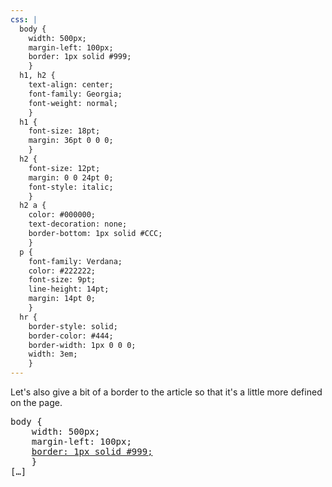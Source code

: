 ```yaml
---
css: |
  body {
    width: 500px;
    margin-left: 100px;
    border: 1px solid #999;
    }
  h1, h2 {
    text-align: center;
    font-family: Georgia;
    font-weight: normal;
    }
  h1 {
    font-size: 18pt;
    margin: 36pt 0 0 0;
    }
  h2 {
    font-size: 12pt;
    margin: 0 0 24pt 0;
    font-style: italic;
    }
  h2 a {
    color: #000000;
    text-decoration: none;
    border-bottom: 1px solid #CCC;
    }
  p {
    font-family: Verdana;
    color: #222222;
    font-size: 9pt;
    line-height: 14pt;
    margin: 14pt 0;
    }
  hr {
    border-style: solid;
    border-color: #444;
    border-width: 1px 0 0 0;
    width: 3em;
    }
---
```


<p>Let's also give a bit of a border to the article so that it's a little more defined on the page.</p>

<pre>
body {
	width: 500px;
	margin-left: 100px;
	<ins>border: 1px solid #999;</ins>
	}
[&hellip;]
</pre>
